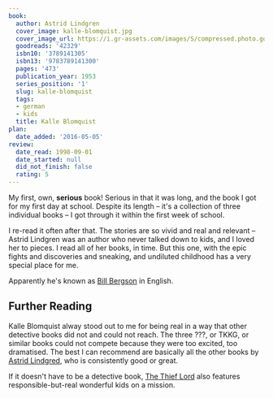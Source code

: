 ```yaml
---
book:
  author: Astrid Lindgren
  cover_image: kalle-blomquist.jpg
  cover_image_url: https://i.gr-assets.com/images/S/compressed.photo.goodreads.com/books/1169880877l/42329.jpg
  goodreads: '42329'
  isbn10: '3789141305'
  isbn13: '9783789141300'
  pages: '473'
  publication_year: 1953
  series_position: '1'
  slug: kalle-blomquist
  tags:
  - german
  - kids
  title: Kalle Blomquist
plan:
  date_added: '2016-05-05'
review:
  date_read: 1998-09-01
  date_started: null
  did_not_finish: false
  rating: 5
---
```


My first, own, **serious** book! Serious in that it was long, and the book I got for my first day at school. Despite
its length – it's a collection of three individual books – I got through it within the first week of school.

I re-read it often after that. The stories are so vivid and real and relevant – Astrid Lindgren was an author who never
talked down to kids, and I loved her to pieces. I read all of her books, in time. But this one, with the epic fights and
discoveries and sneaking, and undiluted childhood has a very special place for me.

Apparently he's known as [Bill Bergson](https://en.wikipedia.org/wiki/Bill_Bergson) in English.

## Further Reading

Kalle Blomquist alway stood out to me for being real in a way that other detective books did not and could not reach.
The three ???, or TKKG, or similar books could not compete because they were too excited, too dramatised. The best I can
recommend are basically all the other books by [Astrid
Lindgred](https://books.rixx.de/reviews/by-author/#Astrid%20Lindgren), who is consistently good or great.

If it doesn't have to be a detective book, [The Thief Lord](https://books.rixx.de/2001/herr-der-diebe) also features
responsible-but-real wonderful kids on a mission.
